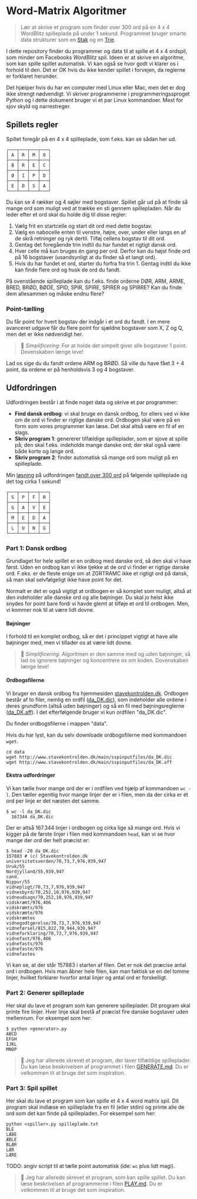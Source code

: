# Word-Matrix Algoritmer

> Lær at skrive et program som finder over 300 ord på en 4 x 4 WordBlitz spilleplade på under 1 sekund. Programmet bruger smarte data strukturer som en [Stak](https://en.wikipedia.org/wiki/Stack_(abstract_data_type))
og en [Trie](https://en.wikipedia.org/wiki/Trie).

I dette repository finder du programmer og data til at spille et 4 x 4 ordspil, som minder om Facebooks *WordBlitz* spil. Ideen er at skrive en algoritme, som kan spille spillet automatisk. Vi kan også se hvor godt vi klarer os i forhold til den. Det er OK hvis du ikke kender spillet i forvejen, da reglerne er forklaret herunder.

Det hjælper hvis du har en computer med Linux eller Mac, men det er dog ikke strengt nødvendigt. Vi skriver programmerne i  programmeringssproget Python og i dette dokument bruger vi et par Linux kommandoer. Mest for sjov skyld og narrestreger.

## Spillets regler

Spillet foregår på en 4 x 4 spilleplade, som f.eks. kan se sådan her ud.

```
┌───┬───┬───┬───┐
│ A │ R │ M │ O │
├───┼───┼───┼───┤
│ B │ R │ E │ C │
├───┼───┼───┼───┤
│ Ø │ I │ P │ D │
├───┼───┼───┼───┤
│ E │ D │ S │ A │
└───┴───┴───┴───┘
```

Du kan se 4 rækker og 4 søjler med bogstaver. Spillet går ud på at finde så mange ord som muligt ved at trække en sti gennem spillepladen. Når du leder efter et ord skal du holde dig til disse regler:

1. Vælg frit en startcelle og start dit ord med dette bogstav.
1. Vælg en nabocelle enten til venstre, højre, over, under eller langs en af de skrå retninger og ryk dertil. Tilføj cellens bogstav til dit ord.
1. Gentag det foregående trin indtil du har fundet et rigtigt dansk ord.
1. Hver celle må kun bruges én gang per ord. Derfor kan du højst finde ord på 16 bogstaver (usandsynligt at du finder så et langt ord).
1. Hvis du har fundet et ord, starter du forfra fra trin 1. Gentag indtil du ikke kan finde flere ord og husk de ord du fandt.

På ovenstående spilleplade kan du f.eks. finde orderne DØR, ARM, ARME, BRED, BRØD, BØDE, SPID, SPIR, SPIRE, SPIRER og SPIRRE? Kan du finde dem allesammen og måske endnu flere?

### Point-tælling

Du får point for hvert bogstav der indgår i et ord du fandt. I en mere avanceret udgave får du flere point for sjældne bogstaver som X, Z og Q, men det er ikke nødvendigt her.

> 👑 *Simplificering:* For at holde det simpelt giver alle bogstaver 1 point. Dovenskaben længe leve!

Lad os sige du du fandt ordene ARM og BRØD. Så ville du have fået 3 + 4 point, da ordene er på henholdsvis 3 og 4 bogstaver.


## Udfordringen

Udfordringen består i at finde noget data og skrive et par programmer:

- **Find dansk ordbog**: vi skal bruge en dansk ordbog, for ellers ved vi ikke om de ord vi finder er rigtige danske ord. Ordbogen skal være på en form som vores programmer kan læse. Det skal altså være en fil af en slags.
- **Skriv program 1**: genererer tilfældige spilleplader, som er sjove at spille på; den skal f.eks. indeholde mange danske ord; der skal også være både korte og lange ord.
- **Skriv program 2**: finder automatisk så mange ord som muligt på en spilleplade.

Min [løsning](./PLAY.md) på udfordringen [fandt over 300 ord](./EKSEMPEL.md) på følgende spilleplade og det tog cirka 1 sekund!

```
┌───┬───┬───┬───┐
│ S │ P │ F │ R │
├───┼───┼───┼───┤
│ G │ A │ V │ E │
├───┼───┼───┼───┤
│ M │ E │ D │ A │
├───┼───┼───┼───┤
│ L │ U │ N │ G │
└───┴───┴───┴───┘
```

### Part 1: Dansk ordbog

Grundlaget for hele spillet er en ordbog med danske ord, så den skal vi have først. Uden en ordbog kan vi ikke tjekke at de ord vi finder er rigtige danske ord. F.eks. er de fleste enige om at ZGRTRAMC ikke et rigtigt ord på dansk, så man skal selvfølgeligt ikke have point for det.

Normalt er det er også vigtigt at ordbogen er så komplet som muligt, altså at den indeholder alle danske ord og alle bøjninger. Du skal jo helst ikke snydes for point bare fordi vi havde glemt at tilføje et ord til ordbogen. Men, vi kommer nok til at være lidt dovne.

#### Bøjninger

I forhold til en komplet ordbog, så er det i princippet vigtigt at have alle bøjninger med, men vi tillader os at være lidt dovne.

> 👑 *Simplificering:* Algoritmen er den samme med og uden bøjninger, så lad os ignorere bøjninger og koncentrere os om koden. Dovenskaben længe leve!

#### Ordbogsfilerne

Vi bruger en dansk ordbog fra hjemmesiden [stavekontrolden.dk](http://stavekontrolden.dk). Ordbogen består af to filer, nemlig en ordfil ([da_DK.dic](http://www.stavekontrolden.dk/main/sspinputfiles/da_DK.dic)), som indeholder alle ordene i deres grundform (altså uden bøjninger) og så en fil med bøjningsreglerne ([da_DK.aff](http://www.stavekontrolden.dk/main/sspinputfiles/da_DK.aff)). I det efterfølgende bruger vi kun ordfilen "da_DK.dic".

Du finder ordbogsfilerne i mappen "data".

Hvis du har lyst, kan du selv downloade ordbogsfilerne med kommandoen `wget`.

```
cd data
wget http://www.stavekontrolden.dk/main/sspinputfiles/da_DK.dic
wget http://www.stavekontrolden.dk/main/sspinputfiles/da_DK.aff
```

#### Ekstra udfordringer

Vi kan tælle hvor mange ord der er i ordfilen ved hjælp af kommandoen `wc -l`. Den tæller egentlig hvor mange linjer der er i filen, men da der cirka er ét ord per linje er det næsten det samme.

```
$ wc -l da_DK.dic
  167344 da_DK.dic
```

Der er altså 167.344 linjer i ordbogen og cirka lige så mange ord. Hvis vi kigger på de første linjer i filen med kommandoen `head`, kan vi se hvor mange der ord der helt præcist er:

```
$ head -20 da_DK.dic
157883 # (c) Stavekontrolden.dk
universitetsverden/70,73,7,976,939,947
Uruk/55
Nordjylland/55,939,947
cand.
Nippur/55
vidnepligt/70,73,7,976,939,947
vidnesbyrd/70,252,10,976,939,947
vidneudsagn/70,252,10,976,939,947
vidskræmt/976,466
vidskræmts/976
vidskræmte/976
vidskræmtes
vidnegodtgørelse/70,73,7,976,939,947
vidneførsel/815,822,70,944,939,947
vidneforklaring/70,73,7,976,939,947
vidnefast/976,466
vidnefasts/976
vidnefaste/976
vidnefastes
```

Vi kan se, at der står 157883 i starten af filen. Det er nok det præcise antal ord i ordbogen. Hvis man åbner hele filen, kan man faktisk se en del tomme linjer, hvilket forklarer hvorfor antal linjer og antal ord er forskelligt.

### Part 2: Generer spilleplade

Her skal du lave et program som kan generere spilleplader. Dit program skal printe fire linjer. Hver linje skal bestå af præcist fire danske bogstaver uden mellemrum. For eksempel som her:

```
$ python <generator>.py
ABCD
EFGH
IJKL
MNOP
```


> 👑 Jeg har allerede skrevet et program, der laver tilfældige spilleplader. Du kan læse beskrivelsen af programmet i filen [GENERATE.md](./GENERATE.md). Du er velkommen til at bruge det som inspiration.

### Part 3: Spil spillet

Her skal du lave et program som kan spille et 4 x 4 word matrix spil. Dit program skal indlæse en spilleplade fra en fil (eller stdin) og printe alle de ord som det kan finde på spillepladen. For eksempel som her:

```
python <spiller>.py spilleplade.txt
BLE
LÆBE
ÆBLE
BLÆR
LÆR
LÆRE
```

TODO: angiv script til at tælle point automatisk (ide: `wc` plus lidt magi).

> 👑 Jeg har allerede skrevet et program, som kan spille spillet. Du kan læse beskrivelsen af programmerne i filen [PLAY.md](./PLAY.md). Du er velkommen til at bruge det som inspiration.
